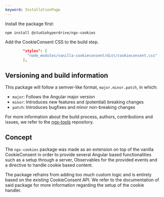 ```yaml
---
keyword: InstallationPage
---
```


Install the package first:

```shell
npm install @studiohyperdrive/ngx-cookies
```

Add the CookieConsent CSS to the build step.

```json
        "styles": [
          "node_modules/vanilla-cookieconsent/dist/cookieconsent.css"
        ],
```

## Versioning and build information

This package will follow a semver-like format, `major.minor.patch`, in which:

-   `major`: Follows the Angular major version
-   `minor`: Introduces new features and (potential) breaking changes
-   `patch`: Introduces bugfixes and minor non-breaking changes

For more information about the build process, authors, contributions and issues, we refer to the [ngx-tools](https://github.com/studiohyperdrive/ngx-tools) repository.

## Concept

The `ngx-cookies` package was made as an extension on top of the vanilla CookieConsent in order to provide several Angular based functionalities such as a setup through a server, Observables for the provided events and a directive to handle cookie based content.

The package refrains from adding too much custom logic and is entirely based on the existing CookieConsent API. We refer to the documentation of said package for more information regarding the setup of the cookie handler.
